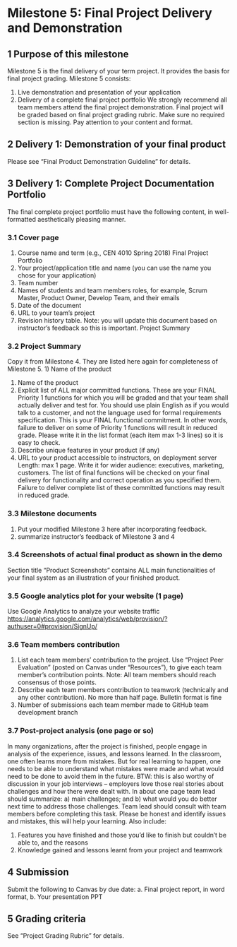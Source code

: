 # Milestone 5: Final Project Delivery and Demonstration

## 1 Purpose of this milestone

Milestone 5 is the final delivery of your term project. It provides the basis for final project grading. Milestone 5 consists:
1) Live demonstration and presentation of your application
2) Delivery of a complete final project portfolio
We strongly recommend all team members attend the final project demonstration.
Final project will be graded based on final project grading rubric. Make sure no required section is missing. Pay attention to your content and format.

## 2 Delivery 1: Demonstration of your final product
Please see “Final Product Demonstration Guideline” for details.

## 3 Delivery 1: Complete Project Documentation Portfolio
The final complete project portfolio must have the following content, in well-formatted aesthetically pleasing manner.

### 3.1 Cover page
1) Course name and term (e.g., CEN 4010 Spring 2018) Final Project Portfolio
2) Your project/application title and name (you can use the name you chose for your application)
3) Team number
4) Names of students and team members roles, for example, Scrum Master, Product Owner, Develop Team, and their emails
5) Date of the document
6) URL to your team’s project
7) Revision history table. Note: you will update this document based on instructor’s feedback so this is important.
Project Summary

### 3.2 Project Summary

Copy it from Milestone 4. They are listed here again for completeness of Milestone 5. 1) Name of the product
1) Name of the product
2) Explicit list of ALL major committed functions. These are your FINAL Priority 1 functions for which you will be graded and that your team shall actually deliver and test for. You should use plain English as if you would talk to a customer, and not the language used for formal requirements specification. This is your FINAL functional commitment. In other words, failure to deliver on some of Priority 1 functions will result in reduced grade. Please write it in the list format (each item max 1-3 lines) so it is easy to check.
3) Describe unique features in your product (if any)
4) URL to your product accessible to instructors, on deployment server
Length: max 1 page. Write it for wider audience: executives, marketing, customers.
The list of final functions will be checked on your final delivery for functionality and correct operation as you specified them. Failure to deliver complete list of these committed functions may result in reduced grade.

### 3.3 Milestone documents

1) Put your modified Milestone 3 here after incorporating feedback.
2) summarize instructor’s feedback of Milestone 3 and 4


### 3.4 Screenshots of actual final product as shown in the demo

Section title “Product Screenshots” contains ALL main functionalities of your final system as an illustration of your finished product.


### 3.5 Google analytics plot for your website (1 page)
Use Google Analytics to analyze your website traffic
https://analytics.google.com/analytics/web/provision/?authuser=0#provision/SignUp/


### 3.6 Team members contribution

1) List each team members’ contribution to the project. Use “Project Peer Evaluation” (posted on Canvas under “Resources”), to give each team member’s contribution points. Note: All team members should reach consensus of those points.
2) Describe each team members contribution to teamwork (technically and any other contribution). No more than half page. Bulletin format is fine
3) Number of submissions each team member made to GitHub team development branch


### 3.7 Post-project analysis (one page or so)

In many organizations, after the project is finished, people engage in analysis of the experience, issues, and lessons learned. In the classroom, one often learns more from mistakes. But for real learning to happen, one needs to be able to understand what mistakes were made and what would need to be done to avoid them in the future. BTW: this is also worthy of discussion in your job interviews – employers love those real stories about challenges and how there were dealt with.
In about one page team lead should summarize: a) main challenges; and b) what would you do better next time to address those challenges. Team lead should consult with team members before completing this task. Please be honest and identify issues and mistakes, this will help your learning.
Also include:
1) Features you have finished and those you’d like to finish but couldn’t be able to, and the reasons
2) Knowledge gained and lessons learnt from your project and teamwork


## 4 Submission
Submit the following to Canvas by due date:
a. Final project report, in word format,
b. Your presentation PPT


## 5 Grading criteria
See “Project Grading Rubric” for details.
